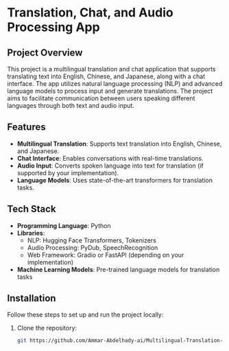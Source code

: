 # Translation, Chat, and Audio Processing App

## Project Overview

This project is a multilingual translation and chat application that supports translating text into English, Chinese, and Japanese, along with a chat interface. The app utilizes natural language processing (NLP) and advanced language models to process input and generate translations. The project aims to facilitate communication between users speaking different languages through both text and audio input.

## Features

- **Multilingual Translation**: Supports text translation into English, Chinese, and Japanese.
- **Chat Interface**: Enables conversations with real-time translations.
- **Audio Input**: Converts spoken language into text for translation (if supported by your implementation).
- **Language Models**: Uses state-of-the-art transformers for translation tasks.

## Tech Stack

- **Programming Language**: Python
- **Libraries**: 
  - NLP: Hugging Face Transformers, Tokenizers
  - Audio Processing: PyDub, SpeechRecognition
  - Web Framework: Gradio or FastAPI (depending on your implementation)
- **Machine Learning Models**: Pre-trained language models for translation tasks

## Installation

Follow these steps to set up and run the project locally:

1. Clone the repository:
   ```bash
   git https://github.com/Ammar-Abdelhady-ai/Multilingual-Translation-Chat-and-Audio-Processing-App.git
